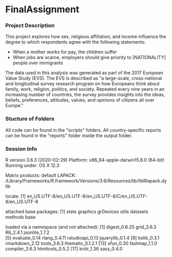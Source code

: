 # FinalAssignment

### Project Description

This project explores how sex, religious affiliation, and income influence the degree to which respondents agree with the following statements:

- When a mother works for pay, the children suffer
- When jobs are scarce, employers should give priority to [NATIONALITY] people over immigrants

The data used in this analysis was generated as part of the 2017 European Value Study (EVS). 
The EVS is described as "a large-scale, cross-national and longitudinal survey research program on how 
Europeans think about family, work, religion, politics, and society. Repeated every nine years in an increasing 
number of countries, the survey provides insights into the ideas, beliefs, preferences, attitudes, values, and 
opinions of citizens all over Europe."

### Stucture of Folders

All code can be found in the "scripts" folders. All country-specific reports can be found in the "reports" folder inside the output folder. 

### Session Info

R version 3.6.3 (2020-02-29)
Platform: x86_64-apple-darwin15.6.0 (64-bit)
Running under: OS X  12.3

Matrix products: default
LAPACK: /Library/Frameworks/R.framework/Versions/3.6/Resources/lib/libRlapack.dylib

locale:
[1] en_US.UTF-8/en_US.UTF-8/en_US.UTF-8/C/en_US.UTF-8/en_US.UTF-8

attached base packages:
[1] stats     graphics  grDevices utils     datasets  methods   base     

loaded via a namespace (and not attached):
 [1] digest_0.6.25    grid_3.6.3       R6_2.4.1         jsonlite_1.7.2  
 [5] evaluate_0.14    rlang_0.4.11     rstudioapi_0.13  jquerylib_0.1.4 
 [9] bslib_0.3.1      rmarkdown_2.12   tools_3.6.3      thematic_0.1.2.1
[13] xfun_0.30        fastmap_1.1.0    compiler_3.6.3   htmltools_0.5.2 
[17] knitr_1.36       sass_0.4.0  
